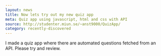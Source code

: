 ```yaml
---
layout: news
title: Now lets try out my new quiz app
meta: Quiz app using javascript, html and css with API
source: http://studenter.miun.se/~anst9000/QuizApp/
category: recently-discovered
---
```


I made a quiz app where there are automated questions fetched from an API. Please try and review.